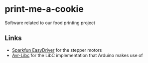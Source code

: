 # print-me-a-cookie
Software related to our food printing project

## Links

* [Sparkfun EasyDriver](https://github.com/sparkfun/Big_Easy_Driver) for the stepper motors
* [Avr-Libc](http://www.nongnu.org/avr-libc/user-manual/index.html) for the LibC implementation that Arduino makes use of

